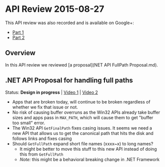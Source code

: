 # API Review 2015-08-27

This API review was also recorded and is available on Google+:

* [Part 1](https://plus.google.com/events/c3bs3mqme23isi005bhlcv6nu68)
* [Part 2](https://plus.google.com/events/ccj5m9oheonldrlp2hg59mhevtk)

## Overview

In this API review we reviewed [a proposal](NET API FullPath Proposal.md).

## .NET API Proposal for handling full paths

Status: **Design in progress** |
[Video 1](https://plus.google.com/events/c3bs3mqme23isi005bhlcv6nu68) |
[Video 2](https://plus.google.com/events/ccj5m9oheonldrlp2hg59mhevtk)


* Apps that are broken today, will continue to be broken regardless of whether
  we fix that issue or not.
* No risk of causing buffer overruns as the Win32 APIs already take buffer sizes
  and apps pass in `MAX_PATH`, which will cause them to get "buffer too small"
  error.
* The Win32 API `GetFinalPath` fixes casing issues. It seems we need a new API
  that allows us to get the canonical path that hits the disk and follows links
  and fixes casing
* Should `GetFullPath` expand short file names (xxxx~x) to long names?
    - It might be better to move this stuff to this new API instead of
      doing this from `GetFullPath`
    - *Note:* this might be a behavioral breaking change in .NET Framework